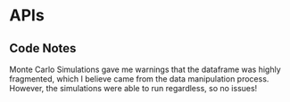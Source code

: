 # APIs
## Code Notes
Monte Carlo Simulations gave me warnings that the dataframe was highly fragmented, which I believe came from the data manipulation process. However, the simulations were able to run regardless, so no issues! 